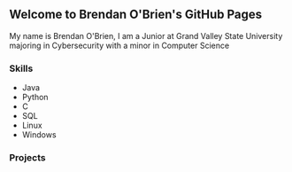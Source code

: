 ## Welcome to Brendan O'Brien's GitHub Pages

My name is Brendan O'Brien, I am a Junior at Grand Valley State University majoring in Cybersecurity with a minor in Computer Science

### Skills
  - Java
  - Python
  - C
  - SQL
  - Linux
  - Windows

### Projects





